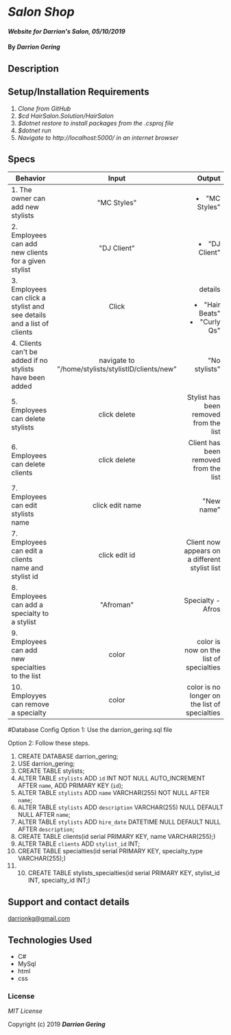 # _Salon Shop_

#### _Website for Darrion's Salon, 05/10/2019_

#### By _**Darrion Gering**_

## Description


## Setup/Installation Requirements

1. _Clone from GitHub_
2. _$cd HairSalon.Solution/HairSalon_
3. _$dotnet restore to install packages from the .csproj file_
4. _$dotnet run_
5. _Navigate to http://localhost:5000/ in an internet browser_

## Specs

| Behavior | Input | Output |
| ------------- |:-------------:| -----:|
| 1. The owner can add new stylists | "MC Styles" | <li>"MC Styles"</li> |
| 2. Employees can add new clients for a given stylist | "DJ Client" | <li>"DJ Client"</li> |
| 3. Employees can click a stylist and see details and a list of clients | Click | <p>details</p> <li>"Hair Beats"</li> <li>"Curly Qs"</li> |
| 4. Clients can't be added if no stylists have been added | navigate to "/home/stylists/stylistID/clients/new" | "No stylists" |
| 5. Employees can delete stylists | click delete | Stylist has been removed from the list |
| 6. Employees can delete clients | click delete | Client has been removed from the list |
| 7. Employees can edit stylists name| click edit name | "New name"|
| 7. Employees can edit a clients name and stylist id| click edit id | Client now appears on a different stylist list|
| 8. Employees can add a specialty to a stylist | "Afroman" | Specialty - Afros |
| 9. Employees can add new specialties to the list | color | color is now on the list of specialties|
| 10. Employyes can remove a specialty | color | color is no longer on the list of specialties |

#Database Config
Option 1: Use the darrion_gering.sql file

Option 2: Follow these steps.
1. CREATE DATABASE darrion_gering;
2. USE darrion_gering;
3. CREATE TABLE stylists;
4. ALTER TABLE `stylists` ADD `id` INT NOT NULL AUTO_INCREMENT AFTER `name`, ADD PRIMARY KEY (`id`);
5. ALTER TABLE `stylists` ADD `name` VARCHAR(255) NOT NULL AFTER `name`;
6. ALTER TABLE `stylists` ADD `description` VARCHAR(255) NULL DEFAULT NULL AFTER `name`;
7. ALTER TABLE `stylists` ADD `hire_date` DATETIME NULL DEFAULT NULL AFTER `description`;
8. CREATE TABLE clients(id serial PRIMARY KEY, name VARCHAR(255);)
9. ALTER TABLE `clients` ADD `stylist_id` INT;
10. CREATE TABLE specialties(id serial PRIMARY KEY, specialty_type VARCHAR(255);)
11. 10. CREATE TABLE stylists_specialties(id serial PRIMARY KEY, stylist_id INT, specialty_id INT;)

## Support and contact details

darrionkg@gmail.com

## Technologies Used

* C#
* MySql
* html
* css

### License

*MIT License*

Copyright (c) 2019 **_Darrion Gering_**
